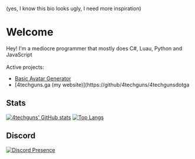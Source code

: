 (yes, I know this bio looks ugly, I need more inspiration)
# Welcome
Hey! I'm a mediocre programmer that mostly does C#, Luau, Python and JavaScript<br />
<br />
Active projects:
- [Basic Avatar Generator](https://github.com/4techguns/BasicAvatarGenerator)
- [4techguns.ga (my website)](https://github/4techguns/4techgunsdotga

## Stats
  [![4techguns' GitHub stats](https://github-readme-stats.vercel.app/api?username=4techguns&count_private=true&theme=cobalt)](https://github.com/anuraghazra/github-readme-stats)
[![Top Langs](https://github-readme-stats.vercel.app/api/top-langs/?username=4techguns&count_private=true&theme=cobalt)](https://github.com/anuraghazra/github-readme-stats)
<br />
## Discord<br />
[![Discord Presence](https://lanyard.cnrad.dev/api/752617663888359444)](https://discord.com/users/752617663888359444)

